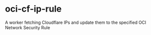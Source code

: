 # oci-cf-ip-rule

A worker fetching Cloudflare IPs and update them to the specified OCI Network Security Rule
